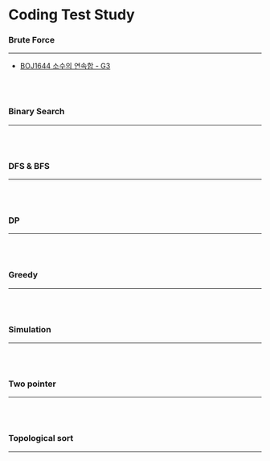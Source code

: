 # Coding Test Study

### Brute Force

***

* [BOJ1644 소수의 연속합 - G3](https://github.com/Jungmin-Seo0527/CodingTest/blob/main/solution/bruteForce/BOJ1644_%EC%86%8C%EC%88%98%EC%9D%98_%EC%97%B0%EC%86%8D%ED%95%A9.md)

<br><br>

### Binary Search

***

<br><br>

### DFS & BFS

***

<br><br>

### DP

***

<br><br>

### Greedy

***

<br><br>

### Simulation

***

<br><br>

### Two pointer

***

<br><br>

### Topological sort

***

<br><br>

           
